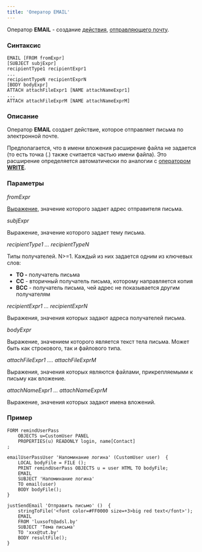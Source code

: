 ```yaml
---
title: 'Оператор EMAIL'
---
```


Оператор **EMAIL** - создание [действия](Actions.md), [отправляющего почту](Send_mail_EMAIL_.md).

### Синтаксис

    EMAIL [FROM fromExpr] 
    [SUBJECT subjExpr]
    recipientType1 recipientExpr1
    ...
    recipientTypeN recipientExprN
    [BODY bodyExpr]
    ATTACH attachFileExpr1 [NAME attachNameExpr1]
    ...
    ATTACH attachFileExprM [NAME attachNameExprM]

### Описание

Оператор **EMAIL** создает действие, которое отправляет письма по электронной почте. 

Предполагается, что в имени вложения расширение файла не задается (то есть точка (.) также считается частью имени файла). Это расширение определяется автоматически по аналогии с [оператором **WRITE**](WRITE_operator.md#extension-broken).

### Параметры

*fromExpr*

[Выражение](Expression.md), значение которого задает адрес отправителя письма. 

*subjExpr*

Выражение, значение которого задает тему письма.

*recipientType1 ... recipientTypeN*

Типы получателей. N>=1. Каждый из них задается одним из ключевых слов:

-   **TO -** получатель письма
-   **СС** - вторичный получатель письма, которому направляется копия
-   **BCC** - получатель письма, чей адрес не показывается другим получателям

*recipientExpr1 ... recipientExprN*

Выражения, значения которых задают адреса получателей письма.

*bodyExpr*

Выражение, значением которого является текст тела письма. Может быть как строкового, так и файлового типа.

*attachFileExpr1 .... *attachFileExprM**

Выражения, значения которых являются файлами, прикрепляемыми к письму как вложение.

*attachNameExpr1 ... *attachNameExprM**

Выражение, значения которых задают имена вложений.

### Пример


```lsf
FORM remindUserPass
    OBJECTS u=CustomUser PANEL
    PROPERTIES(u) READONLY login, name[Contact]
;

emailUserPassUser 'Напоминание логина' (CustomUser user)  {
    LOCAL bodyFile = FILE ();
    PRINT remindUserPass OBJECTS u = user HTML TO bodyFile;
    EMAIL
    SUBJECT 'Напоминание логина'
    TO email(user)
    BODY bodyFile();
}

justSendEmail 'Отправить письмо' ()  {
    stringToFile('<font color=#FF0000 size=+3>big red text</font>');
    EMAIL
    FROM 'luxsoft@adsl.by'
    SUBJECT 'Тема письма'
    TO 'xxx@tut.by'
    BODY resultFile();
}
```
